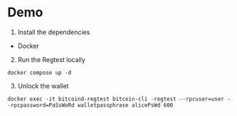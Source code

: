 # Demo
1. Install the dependencies

* Docker

2. Run the Regtest locally

```aiignore
docker compose up -d
```

3. Unlock the wallet

```aiignore
docker exec -it bitcoind-regtest bitcoin-cli -regtest --rpcuser=user --rpcpassword=PaSsWoRd walletpassphrase alicePsWd 600
```